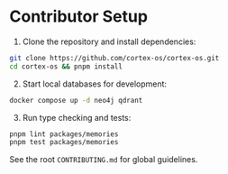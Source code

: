 # Contributor Setup

1. Clone the repository and install dependencies:
```bash
git clone https://github.com/cortex-os/cortex-os.git
cd cortex-os && pnpm install
```
2. Start local databases for development:
```bash
docker compose up -d neo4j qdrant
```
3. Run type checking and tests:
```bash
pnpm lint packages/memories
pnpm test packages/memories
```
See the root `CONTRIBUTING.md` for global guidelines.

